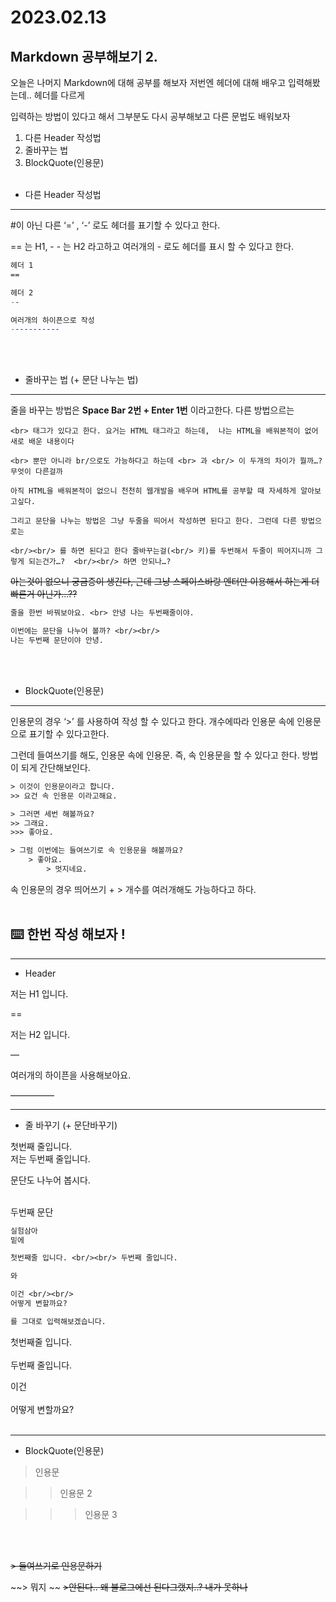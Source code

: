 # 2023.02.13

## Markdown 공부해보기 2.

오늘은 나머지 Markdown에 대해 공부를 해보자  저번엔 헤더에 대해 배우고 입력해봤는데.. 헤더를 다르게

입력하는 방법이 있다고 해서 그부분도 다시 공부해보고 다른 문법도 배워보자

1. 다른 Header 작성법 
2. 줄바꾸는 법
3. BlockQuote(인용문) <br/><br/>

- 다른 Header 작성법

---

#이 아닌 다른  ‘=’ , ‘-’ 로도 헤더를 표기할 수 있다고 한다. 

== 는 H1, - - 는 H2 라고하고 여러개의 - 로도 헤더를 표시 할 수 있다고 한다.

 

```makefile
헤더 1
==

헤더 2
-- 

여러개의 하이픈으로 작성
-----------
```

 <br/><br/>

- 줄바꾸는 법 (+ 문단 나누는 법)

---

줄을 바꾸는 방법은     **Space Bar 2번  + Enter 1번** 이라고한다.  다른 방법으르는

    <br> 태그가 있다고 한다. 요거는 HTML 태그라고 하는데,  나는 HTML을 배워본적이 없어 새로 배운 내용이다

    <br> 뿐만 아니라 br/으로도 가능하다고 하는데 <br> 과 <br/> 이 두개의 차이가 뭘까…? 무엇이 다른걸까

    아직 HTML을 배워본적이 없으니 천천히 웹개발을 배우며 HTML를 공부할 때 자세하게 알아보고싶다.

    그리고 문단을 나누는 방법은 그냥 두줄을 띄어서 작성하면 된다고 한다. 그런데 다른 방법으로는

    <br/><br/> 를 하면 된다고 한다 줄바꾸는걸(<br/> 키)를 두번해서 두줄이 띄어지니까 그렇게 되는건가…?  <br/><br/> 하면 안되나…? 

~~아는것이 없으니 궁금증이 생긴다, 근데 그냥 스페이스바랑 엔터만 이용해서 하는게  더 빠른거 아닌가…??~~ 

```makefile
줄을 한번 바꿔보아요. <br> 안녕 나는 두번째줄이야.

이번에는 문단을 나누어 볼까? <br/><br/>
나는 두번째 문단이야 안녕.
```

 <br/><br/>

- BlockQuote(인용문)

---

인용문의 경우 ‘>’ 를 사용하여 작성 할 수 있다고 한다. 개수에따라 인용문 속에 인용문으로 표기할 수 있다고한다.

그런데 들여쓰기를 해도, 인용문 속에 인용문. 즉, 속 인용문을 할 수 있다고 한다. 방법이 되게 간단해보인다.

 

```makefile
> 이것이 인용문이라고 합니다.
>> 요건 속 인용문 이라고해요.

> 그러면 세번 해볼까요?
>> 그래요.
>>> 좋아요.

> 그럼 이번에는 들여쓰기로 속 인용문을 해볼까요?
	> 좋아요.
		> 멋지네요.
```

속 인용문의 경우 띄어쓰기 + > 개수를 여러개해도 가능하다고 하다.  <br/><br/> 

  

## ⌨️ 한번 작성 해보자 !

---

- Header

저는 H1 입니다.

==

저는 H2 입니다.

—

여러개의 하이픈을 사용해보아요.

 —————

---

- 줄 바꾸기 (+ 문단바꾸기)

첫번째 줄입니다. <br> 저는 두번째 줄입니다.

문단도 나누어 봅시다. <br/><br/>

두번째 문단

```makefile
실험삼아 
밑에 

첫번째줄 입니다. <br/><br/> 두번째 줄입니다.

와

이건 <br/><br/>
어떻게 변할까요?

를 그대로 입력해보겠습니다.
```

첫번째줄 입니다. <br/><br/> 두번째 줄입니다.

이건 <br/><br/>
어떻게 변할까요? <br/><br/> 

---

- BlockQuote(인용문)

  

> 인용문

>> 인용문 2

>>> 인용문 3

<br/><br/>


~~> 들여쓰기로 인용문하기~~

  ~~> 뭐지 ~~
~~>안된다.. 왜 블로그에선 된다그랬지..? 내가 못하나~~
      
       
